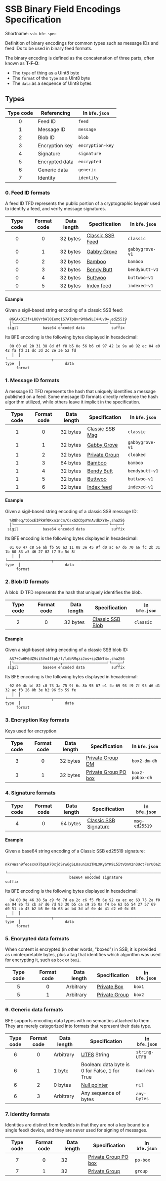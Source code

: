 <!--
SPDX-FileCopyrightText: 2021 Anders Rune Jensen

SPDX-License-Identifier: CC0-1.0
-->

# SSB Binary Field Encodings Specification

Shortname: `ssb-bfe-spec`

Definition of binary encodings for common types such as message IDs and feed IDs
to be used in binary feed formats.

The binary encoding is defined as the concatenation of three parts, often known
as **T-F-D**:

- The `type` of thing as a UInt8 byte
- The `format` of the `type` as a UInt8 byte
- The `data` as a sequence of UInt8 bytes

## Types

 | Type code   | Referencing        | In `bfe.json`    |
 |:-----------:| ------------------ | ---------------- |
 | 0           | Feed ID            | `feed`           |
 | 1           | Message ID         | `message`        |
 | 2           | Blob ID            | `blob`           |
 | 3           | Encryption key     | `encryption-key` |
 | 4           | Signature          | `signature`      |
 | 5           | Encrypted data     | `encrypted`      |
 | 6           | Generic data       | `generic`        |
 | 7           | Identity           | `identity`       |

### 0. Feed ID formats

A feed ID TFD represents the public portion of a cryptographic keypair used to
identify a feed, and verify message signatures.

| Type code | Format code | Data length | Specification      | In `bfe.json`   |
|:---------:|:-----------:|-------------|--------------------|-----------------|
| 0         | 0           | 32 bytes    | [Classic SSB Feed] | `classic`       |
| 0         | 1           | 32 bytes    | [Gabby Grove]      | `gabbygrove-v1` |
| 0         | 2           | 32 bytes    | [Bamboo]           | `bamboo`        |
| 0         | 3           | 32 bytes    | [Bendy Butt]       | `bendybutt-v1`  |
| 0         | 4           | 32 bytes    | [Buttwoo]          | `buttwoo-v1`    |
| 0         | 5           | 32 bytes    | [Index feed]       | `indexed-v1`    |

#### Example

Given a sigil-based string encoding of a classic SSB feed:

```
  @6CAxOI3f+LUOVrbAl0IemqiS7ATpQvr9Mdw9LC4+Uv0=.ed25519
  │└─────────────────────┬────────────────────┘└───┬──┘
 sigil           base64 encoded data            suffix
```

Its BFE encoding is the following bytes displayed in hexadecimal:

```
  00 00 e8 20 31 38 8d df f8 b5 0e 56 b6 c0 97 42 1e 9a a8 92 ec 04 e9 42 fa fd 31 dc 3d 2c 2e 3e 52 fd
   │  │ └────────────────────┬────────────────────────────────────────────────────────────────────────┘
type  │                    data
     format
```

### 1. Message ID formats

A message ID TFD represents the hash that uniquely identifies a message
published on a feed. Some message ID formats directly reference the hash
algorithm utilized, while others leave it implicit in the specification.

| Type code | Format code | Data length | Specification     | In `bfe.json`   |
|:---------:|:-----------:|-------------|-------------------|-----------------|
| 1         | 0           | 32 bytes    | [Classic SSB Msg] | `classic`       |
| 1         | 1           | 32 bytes    | [Gabby Grove]     | `gabbygrove-v1` |
| 1         | 2           | 32 bytes    | [Private Group]   | `cloaked`       |
| 1         | 3           | 64 bytes    | [Bamboo]          | `bamboo`        |
| 1         | 4           | 32 bytes    | [Bendy Butt]      | `bendybutt-v1`  |
| 1         | 5           | 32 bytes    | [Buttwoo]         | `buttwoo-v1`    |
| 1         | 6           | 32 bytes    | [Index feed]      | `indexed-v1`    |

#### Example

Given a sigil-based string encoding of a classic SSB message ID:

```
  %R8heq/tQoxEIPkWf0Kxn1nCm/CsxG2CDpUYnAvdbXY8=.sha256
  │└─────────────────────┬────────────────────┘└──┬──┘
 sigil           base64 encoded data            suffix
```

Its BFE encoding is the following bytes displayed in hexadecimal:

```
  01 00 47 c8 5e ab fb 50 a3 11 08 3e 45 9f d0 ac 67 d6 70 a6 fc 2b 31 1b 60 83 a5 46 27 02 f7 5b 5d 8f
   │  │ └────────────────────┬────────────────────────────────────────────────────────────────────────┘
type  │                    data
     format
```

### 2. Blob ID formats

A blob ID TFD represents the hash that uniquely identifies the blob.

| Type code | Format code | Data length | Specification      | In `bfe.json` |
|:---------:|:-----------:|-------------|--------------------|---------------|
| 2         | 0           | 32 bytes    | [Classic SSB Blob] | `classic`     |

#### Example

Given a sigil-based string encoding of a classic SSB blob ID:

```
  &S7+CwHM6dZ9si5Vn4ftpk/l/ldbRMqzzJos+spZbWf4=.sha256
  │└─────────────────────┬────────────────────┘└───┬─┘
 sigil           base64 encoded data            suffix
```

Its BFE encoding is the following bytes displayed in hexadecimal:

```
  02 00 4b bf 82 c0 73 3a 75 9f 6c 8b 95 67 e1 fb 69 93 f9 7f 95 d6 d1 32 ac f3 26 8b 3e b2 96 5b 59 fe
   │  │ └────────────────────┬────────────────────────────────────────────────────────────────────────┘
type  │                    data
     format
```

### 3. Encryption Key formats

Keys used for encryption

| Type code | Format code | Data length | Specification          | In `bfe.json`   |
|:---------:|:-----------:|-------------|------------------------|-----------------|
| 3         | 0           | 32 bytes    | [Private Group DM]     | `box2-dm-dh`    |
| 3         | 1           | 32 bytes    | [Private Group PO box] | `box2-pobox-dh` |


### 4. Signature formats

| Type code | Format code | Data length | Specification           | In `bfe.json` |
|:---------:|:-----------:|-------------|-------------------------|---------------|
| 4         | 0           | 64 bytes    | [Classic SSB Signature] | `msg-ed25519` |


#### Example

Given a base64 string encoding of a Classic SSB ed25519 signature:

```
  nkY4Wsn9feosxvX7bpLK7OxjdSrw6gSL8sun1n2TMLXKySYK9L5itVQnV2nQUctFsrUOa2istD2vDk1B0uAMBQ==.sig.ed25519
  └─────────────────────────────────────┬────────────────────────────────────────────────┘└────┬─────┘
                             base64 encoded signature                                        suffix
```

Its BFE encoding is the following bytes displayed in hexadecimal:

```
  04 00 9e 46 38 5a c9 fd 7d ea 2c c6 f5 fb 6e 92 ca ec ec 63 75 2a f0 ea 04 8b f2 cb a7 d6 7d 93 30 b5 ca c9 26 0a f4 be 62 b5 54 27 57 69 d0 51 cb 45 b2 b5 0e 6b 68 ac b4 3d af 0e 4d 41 d2 e0 0c 05
   │  │ └────────────────────┬────────────────────────────────────────────────────────────────────────────────────────────────────────────────────────────────────────────────────────────────────────┘
type  │                    data
     format
```

### 5. Encrypted data formats

When content is encrypted (in other words, "boxed") in SSB, it is provided as
uninterpretable bytes, plus a tag that identifies which algorithm was used for
encrypting it, such as `box` or `box2`.

| Type code | Format code | Data length | Specification   | In `bfe.json` |
|:---------:|:-----------:|-------------|-----------------|---------------|
| 5         | 0           | Arbitrary   | [Private Box]   | `box1`        |
| 5         | 1           | Arbitrary   | [Private Group] | `box2`        |

### 6. Generic data formats

BFE supports encoding data types with no semantics attached to them. They are
merely categorized into formats that represent their data type.

| Type code | Format code | Data length | Specification         | In `bfe.json` |
|:---------:|:-----------:|-------------|-----------------------|---------------|
| 6         | 0           | Arbitrary   | [UTF8] String         | `string-UTF8` |
| 6         | 1           | 1 byte      | Boolean: data byte is 0 for False, 1 for True | `boolean` |
| 6         | 2           | 0 bytes     | [Null pointer]        | `nil`         |
| 6         | 3           | Arbitrary   | Any sequence of bytes | `any-bytes`   |


### 7. Identity formats

Identities are distinct from feedIds in that they are not a key bound to a single feed/ device,
and they are never used for signing of messages.

| Type code | Format code | Data length | Specification         | In `bfe.json` |
|:---------:|:-----------:|-------------|-----------------------|---------------|
| 7         | 0           | 32          | [Private Group PO box] | `po-box`     |
| 7         | 1           | 32          | [Private Group] | `group`     |


[TFK]: https://github.com/ssbc/envelope-spec/blob/master/encoding/tfk.md
[Classic SSB Feed]: https://ssbc.github.io/scuttlebutt-protocol-guide/#keys-and-identities
[Classic SSB Msg]: https://ssbc.github.io/scuttlebutt-protocol-guide/#message-format
[Classic SSB Blob]: https://ssbc.github.io/scuttlebutt-protocol-guide/#blobs
[Classic SSB Signature]: https://ssbc.github.io/scuttlebutt-protocol-guide/#signature
[Gabby Grove]: https://github.com/ssbc/ssb-spec-drafts/tree/master/drafts/draft-ssb-core-gabbygrove/00
[Bamboo]: https://github.com/AljoschaMeyer/bamboo
[Private Group]: https://github.com/ssbc/private-group-spec/tree/master/encryption
[Private Group DM]: https://github.com/ssbc/private-group-spec/tree/master/direct-messages
[Private Group PO box]: https://github.com/ssbc/private-group-spec/tree/master/po-box
[Bendy Butt]: https://github.com/ssb-ngi-pointer/bendy-butt-spec
[Buttwoo]: https://github.com/ssbc/ssb-buttwoo-spec/
[Private Box]: https://ssbc.github.io/scuttlebutt-protocol-guide/#private-messages
[Envelope Spec]: https://github.com/ssbc/envelope-spec
[Null pointer]: https://en.wikipedia.org/wiki/Null_pointer
[UTF8]: https://datatracker.ietf.org/doc/html/rfc3629
[Fusion Identity]: https://github.com/ssb-ngi-pointer/fusion-identity-spec/
[Bencode]: https://en.wikipedia.org/wiki/Bencode
[Index feed]: https://github.com/ssbc/ssb-secure-partial-replication-spec#version-1
